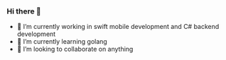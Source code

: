 ### Hi there 👋
- 🔭 I’m currently working in swift mobile development and C# backend development
- 🌱 I’m currently learning golang
- 👯 I’m looking to collaborate on anything

<!--
**MicahKimel/micahkimel** is a ✨ Full Stack Developer ✨

Here are some ideas to get you started:

- 🔭 I’m currently working on swift mobile development and C# backend development
- 🌱 I’m currently learning golang
- 👯 I’m looking to collaborate on anything
- 📫 How to reach me: ...
- ⚡ Fun fact: ...
-->
